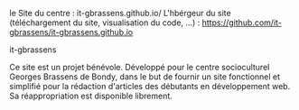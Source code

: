 le Site du centre : it-gbrassens.github.io/
L'hbérgeur du site (téléchargement du site, visualisation du code, ...) : https://github.com/it-gbrassens/it-gbrassens.github.io

it-gbrassens

Ce site est un projet bénévole. Développé pour le centre socioculturel Georges Brassens de Bondy, dans le but de fournir un site fonctionnel et simplifié pour la rédaction d'articles des débutants en développement web. Sa réappropriation est disponible librement.

